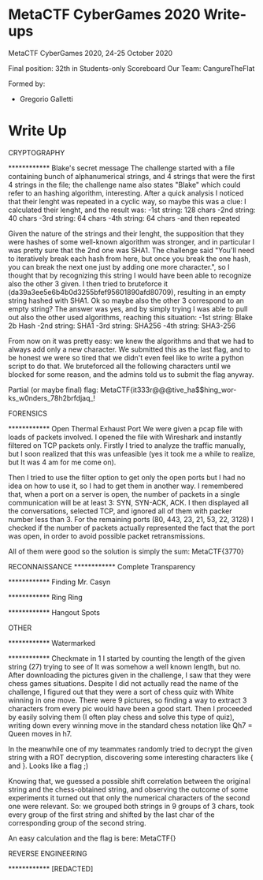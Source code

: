 # MetaCTF CyberGames 2020 Write-ups
MetaCTF CyberGames 2020, 24-25 October 2020 

Final position: 32th in Students-only Scoreboard
Our Team: CangureTheFlat

Formed by: 
* Gregorio Galletti

# Write Up
CRYPTOGRAPHY

************ Blake's secret message
The challenge started with a file containing bunch of alphanumerical strings, and 4 strings that were the first 4 strings in the file; the challenge name also states "Blake" which could refer to an hashing algorithm, interesting.
After a quick analysis I noticed that their lenght was repeated in a cyclic way, so maybe this was a clue: I calculated their lenght, and the result was:
-1st string: 128 chars
-2nd string: 40 chars
-3rd string: 64 chars
-4th string: 64 chars
-and then repeated  

Given the nature of the strings and their lenght, the supposition that they were hashes of some well-known algorithm was stronger, and in particular I was pretty sure that the 2nd one was SHA1.
The challenge said "You'll need to iteratively break each hash from here, but once you break the one hash, you can break the next one just by adding one more character.", so I thought that by recognizing this string I would have been able to recognize also the other 3 given.
I then tried to bruteforce it (da39a3ee5e6b4b0d3255bfef95601890afd80709), resulting in an empty string hashed with SHA1. Ok so maybe also the other 3 correspond to an empty string? 
The answer was yes, and by simply trying I was able to pull out also the other used algorithms, reaching this situation:
-1st string: Blake 2b Hash
-2nd string: SHA1
-3rd string: SHA256
-4th string: SHA3-256

From now on it was pretty easy: we knew the algorithms and that we had to always add only a new character.
We submitted this as the last flag, and to be honest we were so tired that we didn't even feel like to write a python script to do that. We bruteforced all the following characters until we blocked for some reason, and the admins told us to submit the flag anyway. 

Partial (or maybe final) flag: 
MetaCTF{it333r@@@tive_ha$$hing_wor-ks_w0nders_78h2brfdjaq_!


FORENSICS

************ Open Thermal Exhaust Port
We were given a pcap file with loads of packets involved. I opened the file with Wireshark and instantly filtered on TCP packets only. 
Firstly I tried to analyze the traffic manually, but I soon realized that this was unfeasible (yes it took me a while to realize, but It was 4 am for me come on).

Then I tried to use the filter option to get only the open ports but I had no idea on how to use it, so I had to get them in another way. I remembered that, when a port on a server is open, the number of packets in a single communication will be at least 3: SYN, SYN-ACK, ACK.
I then displayed all the conversations, selected TCP, and ignored all of them with packer number less than 3. For the remaining ports (80, 443, 23, 21, 53, 22, 3128) I checked if the number of packets actually represented the fact that the port was open, in order to avoid possible packet retransmissions.

All of them were good so the solution is simply the sum: 
MetaCTF{3770}

RECONNAISSANCE
************ Complete Transparency

************ Finding Mr. Casyn

************ Ring Ring

************ Hangout Spots

OTHER

************ Watermarked

************ Checkmate in 1
I started by counting the length of the given string (27) trying to see of It was somehow a well known length, but no. After downloading the pictures given in the challenge, I saw that they were chess games situations. Despite I did not actually read the name of the challenge, I figured out that they were a sort of chess quiz with White winning in one move.
There were 9 pictures, so finding a way to extract 3 characters from every pic would have been a good start.
Then I proceeded by easily solving them (I often play chess and solve this type of quiz), writing down every winning move in the standard chess notation like Qh7 = Queen moves in h7.

In the meanwhile one of my teammates randomly tried to decrypt the given string with a ROT decryption, discovering some interesting characters like { and }. Looks like a flag ;)

Knowing that, we guessed a possible shift correlation between the original string and the chess-obtained string, and observing the outcome of some experiments it turned out that only the numerical characters of the second one were relevant.
So: we grouped both strings in 9 groups of 3 chars, took every group of the first string and shifted by the last char of the corresponding group of the second string.

An easy calculation and the flag is bere: MetaCTF{}


REVERSE ENGINEERING

************ [REDACTED]
